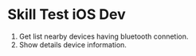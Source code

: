 # Skill Test iOS Dev
1. Get list nearby devices having bluetooth connetion.
2. Show details device information.
